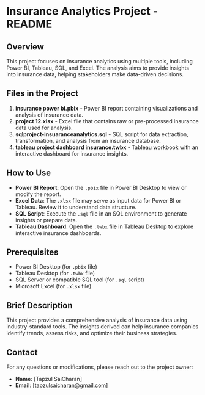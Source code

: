 # Insurance Analytics Project - README

## Overview
This project focuses on insurance analytics using multiple tools, including Power BI, Tableau, SQL, and Excel. The analysis aims to provide insights into insurance data, helping stakeholders make data-driven decisions.

## Files in the Project
1. **insurance power bi.pbix** - Power BI report containing visualizations and analysis of insurance data.
2. **project 12.xlsx** - Excel file that contains raw or pre-processed insurance data used for analysis.
3. **sqlproject-insuaranceanalytics.sql** - SQL script for data extraction, transformation, and analysis from an insurance database.
4. **tableau project dashboard insurance.twbx** - Tableau workbook with an interactive dashboard for insurance insights.

## How to Use
- **Power BI Report**: Open the `.pbix` file in Power BI Desktop to view or modify the report.
- **Excel Data**: The `.xlsx` file may serve as input data for Power BI or Tableau. Review it to understand data structure.
- **SQL Script**: Execute the `.sql` file in an SQL environment to generate insights or prepare data.
- **Tableau Dashboard**: Open the `.twbx` file in Tableau Desktop to explore interactive insurance dashboards.

## Prerequisites
- Power BI Desktop (for `.pbix` file)
- Tableau Desktop (for `.twbx` file)
- SQL Server or compatible SQL tool (for `.sql` script)
- Microsoft Excel (for `.xlsx` file)

## Brief Description
This project provides a comprehensive analysis of insurance data using industry-standard tools. The insights derived can help insurance companies identify trends, assess risks, and optimize their business strategies.

## Contact
For any questions or modifications, please reach out to the project owner:
- **Name**: [Tapzul SaiCharan]
- **Email**: [tapzulsaicharan@gmail.com]

